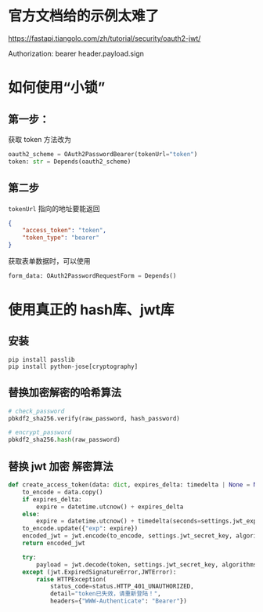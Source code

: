 # 官方文档给的示例太难了

https://fastapi.tiangolo.com/zh/tutorial/security/oauth2-jwt/

Authorization: bearer header.payload.sign

# 如何使用“小锁”

## 第一步：

获取 token 方法改为

```python
oauth2_scheme = OAuth2PasswordBearer(tokenUrl="token")
token: str = Depends(oauth2_scheme)
```

## 第二步

`tokenUrl` 指向的地址要能返回

```json
{
    "access_token": "token",
    "token_type": "bearer"
}
```

获取表单数据时，可以使用

```python
form_data: OAuth2PasswordRequestForm = Depends()
```

# 使用真正的 hash库、jwt库

## 安装

```shell
pip install passlib
pip install python-jose[cryptography]
```

## 替换加密解密的哈希算法

```python
# check_password
pbkdf2_sha256.verify(raw_password, hash_password)

# encrypt_password
pbkdf2_sha256.hash(raw_password)
```

## 替换 jwt 加密 解密算法

```python
def create_access_token(data: dict, expires_delta: timedelta | None = None) -> str:
    to_encode = data.copy()
    if expires_delta:
        expire = datetime.utcnow() + expires_delta
    else:
        expire = datetime.utcnow() + timedelta(seconds=settings.jwt_exp_seconds)
    to_encode.update({"exp": expire})
    encoded_jwt = jwt.encode(to_encode, settings.jwt_secret_key, algorithm=settings.jwt_algorithm)
    return encoded_jwt
```

```python
    try:
        payload = jwt.decode(token, settings.jwt_secret_key, algorithms=[settings.jwt_algorithm])
    except (jwt.ExpiredSignatureError,JWTError):
        raise HTTPException(
            status_code=status.HTTP_401_UNAUTHORIZED,
            detail="token已失效，请重新登陆！",
            headers={"WWW-Authenticate": "Bearer"})
```
